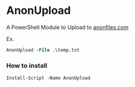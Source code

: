 # AnonUpload
A PowerShell Module to Upload to [anonfiles.com](https://anonfiles.com/)


Ex.
```ps
AnonUpload -File .\temp.txt
```

### How to install
```ps
Install-Script -Name AnonUpload                  
```
